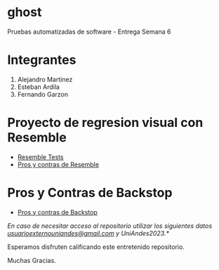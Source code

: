 # ghost
Pruebas automatizadas de software - Entrega Semana 6

# Integrantes

1. Alejandro Martinez
2. Esteban Ardila
3. Fernando Garzon

# Proyecto de regresion visual con Resemble

* [Resemble Tests](https://github.com/mamartinezp123/ghost/tree/master/vrt)
* [Pros y contras de Resemble](https://github.com/mamartinezp123/ghost/wiki/Pruebas-de-regresi%C3%B3n-visual-con-Resemble)

# Pros y Contras de Backstop

* [Pros y contras de Backstop](https://github.com/mamartinezp123/ghost/wiki/Pruebas-de-regresi%C3%B3n-visual-con-Backstop)

_**En caso de necesitar acceso al repositorio utilizar los siguientes datos usuarioexternouniandes@gmail.com y UniAndes2023*.**_

Esperamos disfruten calificando este entretenido repositorio.

Muchas Gracias. 
